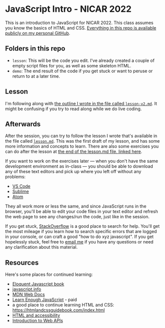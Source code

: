 # JavaScript Intro - NICAR 2022
This is an introduction to JavaScript for NICAR 2022. This class assumes you know the basics of HTML and CSS. [Everything in this repo is available publicly on my personal GitHub](https://github.com/smcalilly/js-intro-NICAR-2022).

## Folders in this repo
- `lesson`: This will be the code you edit. I've already created a couple of empty script files for you, as well as some skeleton HTML.
- `demo`: The end result of the code if you get stuck or want to peruse or return to at a later time.

## Lesson
I'm following along with [the outline I wrote in the file called `lesson-v2.md`](lesson-v2.md). It might be confusing if you try to read along while we do live coding. 

## Afterwards
After the session, you can try to follow the lesson I wrote that's available in the file called [`lesson.md`](lesson.md). This was the first draft of my lesson, and has some more information and concepts to learn. There are also some exercises you can do after the lesson at [the end of the lesson.md file, linked here](lesson.md#Exercises). 

If you want to work on the exercises later — when you don't have the same development environment as in-class — you should be able to download any of these text editors and pick up where you left off without any problems:
- [VS Code](https://code.visualstudio.com/download)
- [Sublime](https://www.sublimetext.com/3)
- [Atom](https://flight-manual.atom.io/getting-started/sections/installing-atom/)

They all work more or less the same, and since JavaScript runs in the browser, you'll be able to edit your code files in your text editor and refresh the web page to see any changes/run the code, just like in the session.

If you get stuck, [StackOverflow](https://stackoverflow.com/) is a good place to search for help. You'll get the most mileage if you learn how to search specific errors that are logged in your console, or can craft a good "how to do xyz javascript". If you get hopelessly stuck, feel free to [email me](mailto:smcalilly@gmail.com) if you have any questions or need any clarification about this material.

## Resources
Here's some places for continued learning:
- [Eloquent Javascript book](https://eloquentjavascript.net/)
- [javascript.info](https://javascript.info/)
- [MDN Web Docs](https://developer.mozilla.org/en-US/docs/Web/JavaScript/Guide)
- [Learn Enough JavaScript](https://www.learnenough.com/javascript-tutorial) - paid
- a good place to continue learning HTML and CSS: https://htmlandcssguidebook.com/index.html
- [HTML and accessibility](https://developer.mozilla.org/en-US/docs/Learn/Accessibility/HTML)
- [Introduction to Web APIs](https://developer.mozilla.org/en-US/docs/Learn/JavaScript/Client-side_web_APIs/Introduction)

